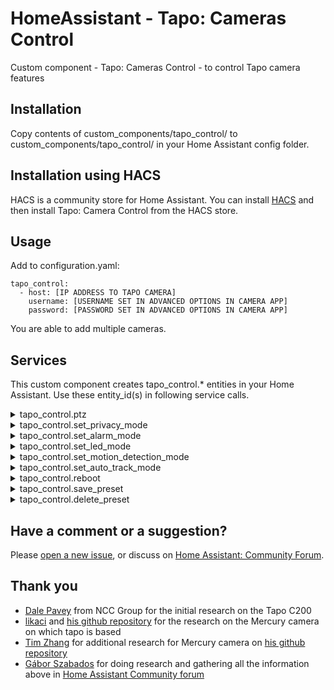# HomeAssistant - Tapo: Cameras Control

Custom component - Tapo: Cameras Control - to control Tapo camera features

## Installation

Copy contents of custom_components/tapo_control/ to custom_components/tapo_control/ in your Home Assistant config folder.

## Installation using HACS

HACS is a community store for Home Assistant. You can install [HACS](https://github.com/custom-components/hacs) and then install Tapo: Camera Control from the HACS store.

## Usage

Add to configuration.yaml:

```
tapo_control:
  - host: [IP ADDRESS TO TAPO CAMERA]
    username: [USERNAME SET IN ADVANCED OPTIONS IN CAMERA APP]
    password: [PASSWORD SET IN ADVANCED OPTIONS IN CAMERA APP]
```

You are able to add multiple cameras.

## Services

This custom component creates tapo_control.* entities in your Home Assistant. Use these entity_id(s) in following service calls.

<details>
  <summary>tapo_control.ptz</summary>

  Pan and tilt camera. 
  
  You are also able to use presets and set distance the ptz should travel.

  - **entity_id** Required: Entity to adjust
  - **tilt** Optional: Tilt direction. Allowed values: UP, DOWN 
  - **pan** Optional: Pan direction. Allowed values: RIGHT, LEFT
  - **preset** Optional: PTZ preset ID or a Name. See possible presets in entity attributes.
  - **distance** Optional: Distance coefficient. Sets how much PTZ should be executed in one request. Allowed values: floating point numbers, 0 to 1 
</details>

<details>
  <summary>tapo_control.set_privacy_mode</summary>

  Sets privacy mode. 
  
  If privacy mode is turned on, camera does not record anything and does not respond to anything other than turning off privacy mode.

  - **entity_id** Required: Entity to set privacy mode for
  - **privacy_mode** Required: Sets privacy mode for camera. Possible values: on, off
</details>

<details>
  <summary>tapo_control.set_alarm_mode</summary>

  Sets alarm mode. 
  
  If camera detects motion, it will sound an alarm, blink the LED or both.

  - **entity_id** Required: Entity to set alarm mode for
  - **alarm_mode** Required: Sets alarm mode for camera. Possible values: on, off
  - **sound** Optional: Sets whether the alarm should use sound on motion detected. Possible values: on, off
  - **light** Optional: Sets whether the alarm should use light on motion detected. Possible values: on, off
</details>

<details>
  <summary>tapo_control.set_led_mode</summary>

  Sets LED mode. 
  
  When on, LED is turned on when camera is on. 
  
  When off, LED is always off.

  - **entity_id** Required: Entity to set LED mode for
  - **led_mode** Required: Sets LED mode for camera. Possible values: on, off
</details>

<details>
  <summary>tapo_control.set_motion_detection_mode</summary>

  Sets motion detection mode. 
  
  Ability to set "high", "normal" or "low". 
  
  These turn on motion detection and set sensitivity to corresponding values in the app.

  Also ability to set to "off", this turns off motion detection completely. 
  
  Turning motion detection off does not affect settings for recordings so you do not need to re-set those unless you open the settings through the Tapo app.
  
  Notice: If you use motion detection triggered recording and you turn off motion recording, it will no longer record! 

  - **entity_id** Required: Entity to set motion detection mode for
  - **motion_detection_mode** Required: Sets motion detection mode for camera. Possible values: high, normal, low, off
</details>

<details>
  <summary>tapo_control.set_auto_track_mode</summary>

  **Warning: This mode is not available in Tapo app and we do not know why. Use at your own risk and please report any success or failures in [Home Assistant: Community Forum](https://community.home-assistant.io/t/tapo-cameras-control/231795).**

  Sets auto track mode. 
  
  With this mode, camera will be adjusting ptz to track whatever moving object it sees.
  
  Motion detection setting does not affect this mode.

  - **entity_id** Required: Entity to set auto track mode for
  - **auto_track_mode** Required: Sets auto track mode for camera. Possible values: on, off
</details>

<details>
  <summary>tapo_control.reboot</summary>

  Reboots the camera

  - **entity_id** Required: Entity to reboot
</details>

<details>
  <summary>tapo_control.save_preset</summary>

  Saves the current PTZ position to a preset

  - **entity_id** Required: Entity to save the preset for
  - **name** Required: Name of the preset. Cannot be empty or a number
</details>

<details>
  <summary>tapo_control.delete_preset</summary>

  Deletes a preset

  - **entity_id** Required: Entity to delete the preset for
  - **preset** Required: PTZ preset ID or a Name. See possible presets in entity attributes
</details>

## Have a comment or a suggestion?

Please [open a new issue](https://github.com/JurajNyiri/HomeAssistant-Tapo-Control/issues/new), or discuss on [Home Assistant: Community Forum](https://community.home-assistant.io/t/tapo-cameras-control/231795).

## Thank you

- [Dale Pavey](https://research.nccgroup.com/2020/07/31/lights-camera-hacked-an-insight-into-the-world-of-popular-ip-cameras/) from NCC Group for the initial research on the Tapo C200
- [likaci](https://github.com/likaci) and [his github repository](https://github.com/likaci/mercury-ipc-control) for the research on the Mercury camera on which tapo is based
- [Tim Zhang](https://github.com/ttimasdf) for additional research for Mercury camera on [his github repository](https://github.com/ttimasdf/mercury-ipc-control)
- [Gábor Szabados](https://github.com/GSzabados) for doing research and gathering all the information above in [Home Assistant Community forum](https://community.home-assistant.io/t/use-pan-tilt-function-for-tp-link-tapo-c200-from-home-assistant/170143/18)
